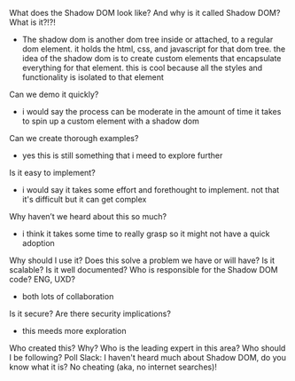 What does the Shadow DOM look like? And why is it called Shadow DOM? What is it?!?!

- The shadow dom is another dom tree inside or attached, to a regular dom element. it holds the html, css, and javascript for that dom tree. the idea of the shadow dom is to create custom elements that encapsulate everything for that element. this is cool because all the styles and functionality is isolated to that element

Can we demo it quickly?

- i would say the process can be moderate in the amount of time it takes to spin up a custom element with a shadow dom

Can we create thorough examples?

- yes this is still something that i meed to explore further

Is it easy to implement?

- i would say it takes some effort and forethought to implement. not that it's difficult but it can get complex 

Why haven’t we heard about this so much?

- i think it takes some time to really grasp so it might not have a quick adoption

Why should I use it? Does this solve a problem we have or will have?
Is it scalable?
Is it well documented?
Who is responsible for the Shadow DOM code? ENG, UXD?

- both lots of collaboration

Is it secure? Are there security implications?

- this meeds more exploration

Who created this? Why?
Who is the leading expert in this area?
Who should I be following?
Poll Slack: I haven't heard much about Shadow DOM, do you know what it is? No cheating (aka, no internet searches)!
